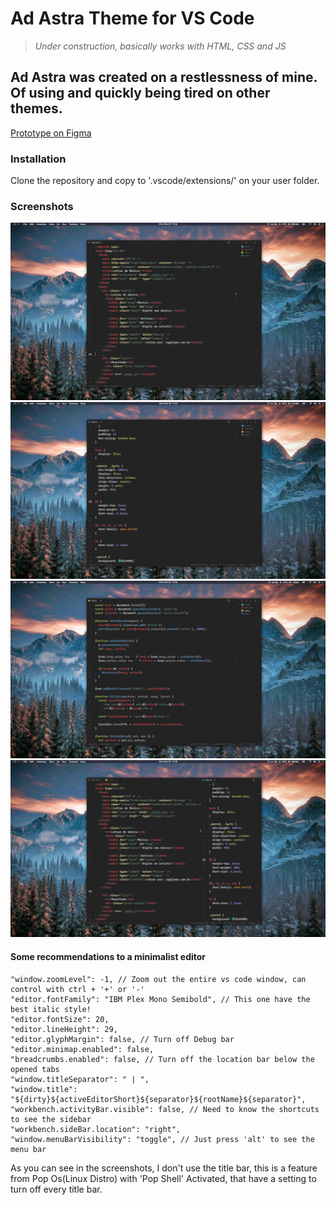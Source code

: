 
# Ad Astra Theme for VS Code
> *Under construction, basically works with HTML, CSS and JS*

## Ad Astra was created on a restlessness of mine. Of using and quickly being tired on other themes.

[Prototype on Figma](https://www.figma.com/file/fMuAe8BgnxMj9wzmBjFqGk/Ad-Astra-VSCode-Theme?node-id=0%3A1)

### Installation
Clone the repository and copy to '.vscode/extensions/' on your user folder.

### Screenshots
![HTML](./screenshots/html.webp)
![CSS](./screenshots/css.webp)
![JS](./screenshots/js.webp)
![HTML & CSS](./screenshots/html-css.webp)

#### Some recommendations to a minimalist editor

    "window.zoomLevel": -1, // Zoom out the entire vs code window, can control with ctrl + '+' or '-'
    "editor.fontFamily": "IBM Plex Mono Semibold", // This one have the best italic style!
    "editor.fontSize": 20,
    "editor.lineHeight": 29,
    "editor.glyphMargin": false, // Turn off Debug bar
    "editor.minimap.enabled": false,
    "breadcrumbs.enabled": false, // Turn off the location bar below the opened tabs
    "window.titleSeparator": " | ",
    "window.title": "${dirty}${activeEditorShort}${separator}${rootName}${separator}",
    "workbench.activityBar.visible": false, // Need to know the shortcuts to see the sidebar
    "workbench.sideBar.location": "right",
    "window.menuBarVisibility": "toggle", // Just press 'alt' to see the menu bar
  
  As you can see in the screenshots, I don't use the title bar, this is a feature from Pop Os(Linux Distro) with 'Pop Shell' Activated, that have a setting to turn off every title bar.
